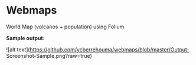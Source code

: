 # Webmaps
World Map (volcanos + population)  using Folium

<b>Sample output:</b>

![alt text](https://github.com/ycberrehouma/webmaps/blob/master/Output- Screenshot-Sample.png?raw=true)


